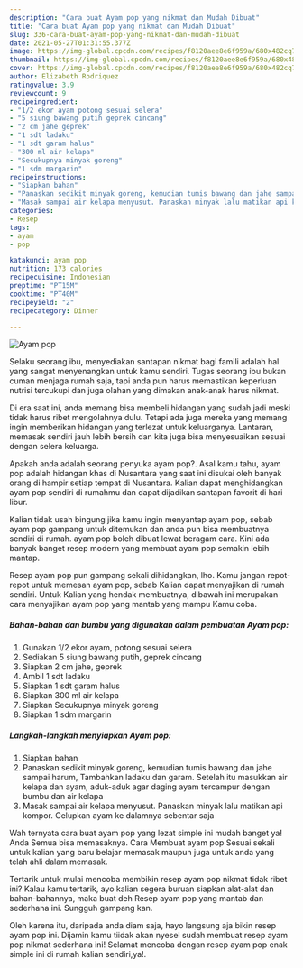 ```yaml
---
description: "Cara buat Ayam pop yang nikmat dan Mudah Dibuat"
title: "Cara buat Ayam pop yang nikmat dan Mudah Dibuat"
slug: 336-cara-buat-ayam-pop-yang-nikmat-dan-mudah-dibuat
date: 2021-05-27T01:31:55.377Z
image: https://img-global.cpcdn.com/recipes/f8120aee8e6f959a/680x482cq70/ayam-pop-foto-resep-utama.jpg
thumbnail: https://img-global.cpcdn.com/recipes/f8120aee8e6f959a/680x482cq70/ayam-pop-foto-resep-utama.jpg
cover: https://img-global.cpcdn.com/recipes/f8120aee8e6f959a/680x482cq70/ayam-pop-foto-resep-utama.jpg
author: Elizabeth Rodriquez
ratingvalue: 3.9
reviewcount: 9
recipeingredient:
- "1/2 ekor ayam potong sesuai selera"
- "5 siung bawang putih geprek cincang"
- "2 cm jahe geprek"
- "1 sdt ladaku"
- "1 sdt garam halus"
- "300 ml air kelapa"
- "Secukupnya minyak goreng"
- "1 sdm margarin"
recipeinstructions:
- "Siapkan bahan"
- "Panaskan sedikit minyak goreng, kemudian tumis bawang dan jahe sampai harum, Tambahkan ladaku dan garam. Setelah itu masukkan air kelapa dan ayam, aduk-aduk agar daging ayam tercampur dengan bumbu dan air kelapa"
- "Masak sampai air kelapa menyusut. Panaskan minyak lalu matikan api kompor. Celupkan ayam ke dalamnya sebentar saja"
categories:
- Resep
tags:
- ayam
- pop

katakunci: ayam pop 
nutrition: 173 calories
recipecuisine: Indonesian
preptime: "PT15M"
cooktime: "PT40M"
recipeyield: "2"
recipecategory: Dinner

---
```



![Ayam pop](https://img-global.cpcdn.com/recipes/f8120aee8e6f959a/680x482cq70/ayam-pop-foto-resep-utama.jpg)

Selaku seorang ibu, menyediakan santapan nikmat bagi famili adalah hal yang sangat menyenangkan untuk kamu sendiri. Tugas seorang ibu bukan cuman menjaga rumah saja, tapi anda pun harus memastikan keperluan nutrisi tercukupi dan juga olahan yang dimakan anak-anak harus nikmat.

Di era  saat ini, anda memang bisa membeli hidangan yang sudah jadi meski tidak harus ribet mengolahnya dulu. Tetapi ada juga mereka yang memang ingin memberikan hidangan yang terlezat untuk keluarganya. Lantaran, memasak sendiri jauh lebih bersih dan kita juga bisa menyesuaikan sesuai dengan selera keluarga. 



Apakah anda adalah seorang penyuka ayam pop?. Asal kamu tahu, ayam pop adalah hidangan khas di Nusantara yang saat ini disukai oleh banyak orang di hampir setiap tempat di Nusantara. Kalian dapat menghidangkan ayam pop sendiri di rumahmu dan dapat dijadikan santapan favorit di hari libur.

Kalian tidak usah bingung jika kamu ingin menyantap ayam pop, sebab ayam pop gampang untuk ditemukan dan anda pun bisa membuatnya sendiri di rumah. ayam pop boleh dibuat lewat beragam cara. Kini ada banyak banget resep modern yang membuat ayam pop semakin lebih mantap.

Resep ayam pop pun gampang sekali dihidangkan, lho. Kamu jangan repot-repot untuk memesan ayam pop, sebab Kalian dapat menyajikan di rumah sendiri. Untuk Kalian yang hendak membuatnya, dibawah ini merupakan cara menyajikan ayam pop yang mantab yang mampu Kamu coba.

<!--inarticleads1-->

##### Bahan-bahan dan bumbu yang digunakan dalam pembuatan Ayam pop:

1. Gunakan 1/2 ekor ayam, potong sesuai selera
1. Sediakan 5 siung bawang putih, geprek cincang
1. Siapkan 2 cm jahe, geprek
1. Ambil 1 sdt ladaku
1. Siapkan 1 sdt garam halus
1. Siapkan 300 ml air kelapa
1. Siapkan Secukupnya minyak goreng
1. Siapkan 1 sdm margarin




<!--inarticleads2-->

##### Langkah-langkah menyiapkan Ayam pop:

1. Siapkan bahan
1. Panaskan sedikit minyak goreng, kemudian tumis bawang dan jahe sampai harum, Tambahkan ladaku dan garam. Setelah itu masukkan air kelapa dan ayam, aduk-aduk agar daging ayam tercampur dengan bumbu dan air kelapa
1. Masak sampai air kelapa menyusut. Panaskan minyak lalu matikan api kompor. Celupkan ayam ke dalamnya sebentar saja




Wah ternyata cara buat ayam pop yang lezat simple ini mudah banget ya! Anda Semua bisa memasaknya. Cara Membuat ayam pop Sesuai sekali untuk kalian yang baru belajar memasak maupun juga untuk anda yang telah ahli dalam memasak.

Tertarik untuk mulai mencoba membikin resep ayam pop nikmat tidak ribet ini? Kalau kamu tertarik, ayo kalian segera buruan siapkan alat-alat dan bahan-bahannya, maka buat deh Resep ayam pop yang mantab dan sederhana ini. Sungguh gampang kan. 

Oleh karena itu, daripada anda diam saja, hayo langsung aja bikin resep ayam pop ini. Dijamin kamu tiidak akan nyesel sudah membuat resep ayam pop nikmat sederhana ini! Selamat mencoba dengan resep ayam pop enak simple ini di rumah kalian sendiri,ya!.

